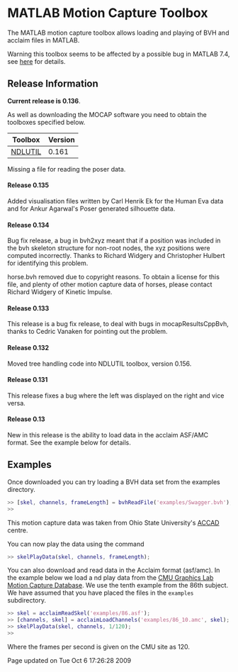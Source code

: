 
MATLAB Motion Capture Toolbox
=============================

The MATLAB motion capture toolbox allows loading and playing of BVH and acclaim files in MATLAB.

Warning this toolbox seems to be affected by a possible bug in MATLAB 7.4, see [here](/2009/02/04/note-on-a-bug-in-matlab/) for details.


Release Information
-------------------

**Current release is 0.136**.

As well as downloading the MOCAP software you need to obtain the toolboxes specified below. 

| **Toolbox**                                | **Version** |  
|--------------------------------------------|-------------|
| [NDLUTIL](/ndlutil/downloadFiles/vrs0p161) | 0.161       |

Missing a file for reading the poser data.

#### Release 0.135

Added visualisation files written by Carl Henrik Ek for the Human Eva data and for Ankur Agarwal's Poser generated silhouette data.

#### Release 0.134

Bug fix release, a bug in bvh2xyz meant that if a position was included in the bvh skeleton structure for non-root nodes, the xyz positions were computed incorrectly. Thanks to Richard Widgery and Christopher Hulbert for identifying this problem.

horse.bvh removed due to copyright reasons. To obtain a license for this file, and plenty of other motion capture data of horses, please contact Richard Widgery of Kinetic Impulse.

#### Release 0.133

This release is a bug fix release, to deal with bugs in mocapResultsCppBvh, thanks to Cedric Vanaken for pointing out the problem.

#### Release 0.132

Moved tree handling code into NDLUTIL toolbox, version 0.156.

#### Release 0.131

This release fixes a bug where the left was displayed on the right and vice versa.

#### Release 0.13

New in this release is the ability to load data in the acclaim ASF/AMC format. See the example below for details.

Examples
--------

Once downloaded you can try loading a BVH data set from the examples directory.

```matlab
>> [skel, channels, frameLength] = bvhReadFile('examples/Swagger.bvh');
>>
```

This motion capture data was taken from Ohio State University's [ACCAD](http://accad.osu.edu/research/mocap/mocap_data.htm) centre.

You can now play the data using the command

```matlab
>> skelPlayData(skel, channels, frameLength);
```

You can also download and read data in the Acclaim format (asf/amc). In the example below we load a nd play data from the [CMU Graphics Lab Motion Capture Database](http://mocap.cs.cmu.edu). We use the tenth example from the 86th subject. We have assumed that you have placed the files in the `examples` subdirectory.

```matlab
>> skel = acclaimReadSkel('examples/86.asf');
>> [channels, skel] = acclaimLoadChannels('examples/86_10.amc', skel);
>> skelPlayData(skel, channels, 1/120);
>>
```

Where the frames per second is given on the CMU site as 120.

Page updated on Tue Oct 6 17:26:28 2009

